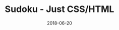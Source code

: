 ---
title: 'Sudoku - Just CSS/HTML'
description: 'Complete a sudoku puzzle without Javascript or server-side interaction.'
gametype: 'simple'
gameid: 49
date: 2018-06-20
tags: []
draft: false
type: 'games'
num19: [{'idx':1,'arr1':[1,2,3,4,5,6,7,8,9],'arr2':[1,2,3,4,5,6,7,8,9]},{'idx':2,'arr1':[1,2,3,4,5,6,7,8,9],'arr2':[1,2,3,4,5,6,7,8,9]},{'idx':3,'arr1':[1,2,3,4,5,6,7,8,9],'arr2':[1,2,3,4,5,6,7,8,9]},{'idx':4,'arr1':[1,2,3,4,5,6,7,8,9],'arr2':[1,2,3,4,5,6,7,8,9]},{'idx':5,'arr1':[1,2,3,4,5,6,7,8,9],'arr2':[1,2,3,4,5,6,7,8,9]},{'idx':6,'arr1':[1,2,3,4,5,6,7,8,9],'arr2':[1,2,3,4,5,6,7,8,9]},{'idx':7,'arr1':[1,2,3,4,5,6,7,8,9],'arr2':[1,2,3,4,5,6,7,8,9]},{'idx':8,'arr1':[1,2,3,4,5,6,7,8,9],'arr2':[1,2,3,4,5,6,7,8,9]},{'idx':9,'arr1':[1,2,3,4,5,6,7,8,9],'arr2':[1,2,3,4,5,6,7,8,9]}]
puzzle: [[0, 0, 7, 0, 3, 8, 0, 0, 0], [0, 3, 0, 4, 0, 0, 0, 0, 0], [0, 9, 0, 5, 0, 0, 0, 6, 0], [0, 1, 4, 3, 0, 0, 2, 0, 0], [2, 0, 0, 0, 9, 0, 0, 0, 7], [0, 0, 6, 0, 0, 1, 4, 5, 0], [0, 2, 0, 0, 0, 7, 0, 3, 0], [0, 0, 0, 0, 0, 3, 0, 4, 0], [0, 0, 0, 6, 4, 0, 5, 0, 0]]
layout: 'sudokucssstatic'
---